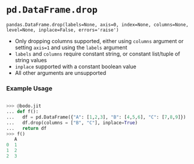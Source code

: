 # `pd.DataFrame.drop`


`pandas.DataFrame.drop(labels=None, axis=0, index=None, columns=None, level=None, inplace=False, errors='raise')`

*  Only dropping columns supported, either using `columns` argument or setting `axis=1` and using the `labels` argument
* `labels` and `columns` require constant string, or constant list/tuple of string values
* `inplace` supported with a constant boolean value
* All other arguments are unsupported

### Example Usage

```py

>>> @bodo.jit
... def f():
...   df = pd.DataFrame({"A": [1,2,3], "B": [4,5,6], "C": [7,8,9]})
...   df.drop(columns = ["B", "C"], inplace=True)
...   return df
>>> f()
   A
0  1
1  2
2  3
```

